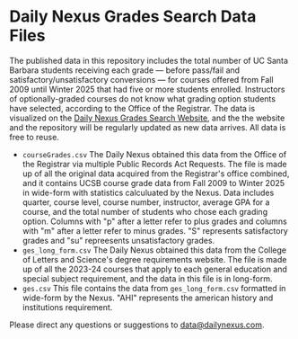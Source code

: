# Daily Nexus Grades Search Data Files

The published data in this repository includes the total number of UC Santa Barbara students receiving each grade — before pass/fail and satisfactory/unsatisfactory conversions — for courses offered from Fall 2009 until Winter 2025 that had five or more students enrolled. Instructors of optionally-graded courses do not know what grading option students have selected, according to the Office of the Registrar. The data is visualized on the [Daily Nexus Grades Search Website](https://dailynexus.com/interactives/grades/), and the the website and the repository will be regularly updated as new data arrives. All data is free to reuse.

- ``courseGrades.csv`` The Daily Nexus obtained this data from the Office of the Registrar via multiple Public Records Act Requests. The file is made up of all the original data acquired from the Registrar's office combined, and it contains UCSB course grade data from Fall 2009 to Winter 2025 in wide-form with statistics calculuated by the Nexus. Data includes quarter, course level, course number, instructor, average GPA for a course, and the total number of students who chose each grading option. Columns with "p" after a letter refer to plus grades and columns with "m" after a letter refer to minus grades. "S" represents satisfactory grades and "su" repreesents unsatisfactory grades.
- ``ges_long_form.csv`` The Daily Nexus obtained this data from the College of Letters and Science's degree requirements website. The file is made up of all the 2023-24 courses that apply to each general education and special subject requirement, and the data in this file is in long-form. 
- ``ges.csv`` This file contains the data from ``ges_long_form.csv`` formatted in wide-form by the Nexus. "AHI" represents the american history and institutions requirement.

Please direct any questions or suggestions to [data@dailynexus.com](mailto:data@dailynexus.com).
